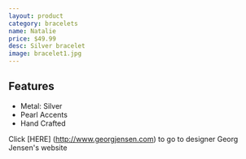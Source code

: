 ```yaml
---
layout: product
category: bracelets
name: Natalie
price: $49.99
desc: Silver bracelet
image: bracelet1.jpg
---
```


## Features

- Metal: Silver
- Pearl Accents
- Hand Crafted

Click [HERE] (http://www.georgjensen.com) to go to designer Georg Jensen's website 